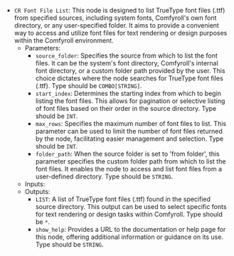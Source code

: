 - `CR Font File List`: This node is designed to list TrueType font files (.ttf) from specified sources, including system fonts, Comfyroll's own font directory, or any user-specified folder. It aims to provide a convenient way to access and utilize font files for text rendering or design purposes within the Comfyroll environment.
    - Parameters:
        - `source_folder`: Specifies the source from which to list the font files. It can be the system's font directory, Comfyroll's internal font directory, or a custom folder path provided by the user. This choice dictates where the node searches for TrueType font files (.ttf). Type should be `COMBO[STRING]`.
        - `start_index`: Determines the starting index from which to begin listing the font files. This allows for pagination or selective listing of font files based on their order in the source directory. Type should be `INT`.
        - `max_rows`: Specifies the maximum number of font files to list. This parameter can be used to limit the number of font files returned by the node, facilitating easier management and selection. Type should be `INT`.
        - `folder_path`: When the source folder is set to 'from folder', this parameter specifies the custom folder path from which to list the font files. It enables the node to access and list font files from a user-defined directory. Type should be `STRING`.
    - Inputs:
    - Outputs:
        - `LIST`: A list of TrueType font files (.ttf) found in the specified source directory. This output can be used to select specific fonts for text rendering or design tasks within Comfyroll. Type should be `*`.
        - `show_help`: Provides a URL to the documentation or help page for this node, offering additional information or guidance on its use. Type should be `STRING`.

